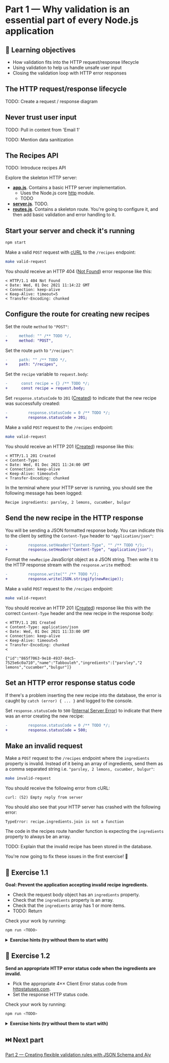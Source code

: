 # Part 1 — Why validation is an essential part of every Node.js application

## 🧠 Learning objectives

- How validation fits into the HTTP request/response lifecycle
- Using validation to help us handle unsafe user input
- Closing the validation loop with HTTP error responses

## The HTTP request/response lifecycle

TODO: Create a request / response diagram

## Never trust user input

TODO: Pull in content from 'Email 1'

TODO: Mention data sanitization

## The Recipes API

TODO: Introduce recipes API

Explore the skeleton HTTP server:

- **[app.js](app.js)**. Contains a basic HTTP server implementation.
  - Uses the Node.js core [http](https://nodejs.org/api/http.html) module.
  - TODO
- **[server.js](server.js)**. TODO.
- **[routes.js](routes.js)**. Contains a skeleton route. You're going to configure it,
and then add basic validation and error handling to it.

## Start your server and check it's running

```sh
npm start
```

Make a valid `POST` request with [cURL](https://curl.se/) to the `/recipes` endpoint:

```sh
make valid-request
```

You should receive an HTTP 404 ([Not Found](https://httpstatuses.com/404)) error
response like this:

```
< HTTP/1.1 404 Not Found
< Date: Wed, 01 Dec 2021 11:14:22 GMT
< Connection: keep-alive
< Keep-Alive: timeout=5
< Transfer-Encoding: chunked
```

## Configure the route for creating new recipes

Set the route `method` to `"POST"`:

```diff
-     method: "" /** TODO */,
+     method: "POST",
```

Set the route `path` to `"/recipes"`:

```diff
-     path: "" /** TODO */,
+     path: "/recipes",
```

Set the `recipe` variable to `request.body`:

```diff
-      const recipe = {} /** TODO */;
+      const recipe = request.body;
```

Set `response.statusCode` to `201` ([Created](https://httpstatuses.com/201))
to indicate that the new recipe was successfully created:

```diff
-         response.statusCode = 0 /** TODO */;
+         response.statusCode = 201;
```

Make a valid `POST` request to the `/recipes` endpoint:

```sh
make valid-request
```

You should receive an HTTP 201 ([Created](https://httpstatuses.com/201)) response
like this:

```
< HTTP/1.1 201 Created
< Content-Type:
< Date: Wed, 01 Dec 2021 11:24:00 GMT
< Connection: keep-alive
< Keep-Alive: timeout=5
< Transfer-Encoding: chunked
```

In the terminal where your HTTP server is running, you should see the following
message has been logged:

```
Recipe ingredients: parsley, 2 lemons, cucumber, bulgur
```

## Send the new recipe in the HTTP response

You will be sending a JSON formatted response body. You can indicate this to
the client by setting the `Content-Type` header to `"application/json"`:

```diff
-         response.setHeader("Content-Type", "" /** TODO */);
+         response.setHeader("Content-Type", "application/json");
```

Format the `newRecipe` JavaScript object as a JSON string. Then write it
to the HTTP response stream with the `response.write` method:

```diff
-         response.write("" /** TODO */);
+         response.write(JSON.stringify(newRecipe));
```

Make a valid `POST` request to the `/recipes` endpoint:

```sh
make valid-request
```

You should receive an HTTP 201 ([Created](https://httpstatuses.com/201)) response
like this with the correct `Content-Type` header and the new recipe in the response body:

```
< HTTP/1.1 201 Created
< Content-Type: application/json
< Date: Wed, 01 Dec 2021 11:33:00 GMT
< Connection: keep-alive
< Keep-Alive: timeout=5
< Transfer-Encoding: chunked
<

{"id":"865f7063-9e18-4937-84c5-7525e6c0a710","name":"Tabbouleh","ingredients":["parsley","2 lemons","cucumber","bulgur"]}
```

## Set an HTTP error response status code

If there's a problem inserting the new recipe into the database, the error
is caught by `catch (error) { ... }` and logged to the console.

Set `response.statusCode` to `500` ([Internal Server Error](https://httpstatuses.com/500))
to indicate that there was an error creating the new recipe:

```diff
-         response.statusCode = 0 /** TODO */;
+         response.statusCode = 500;
```

## Make an invalid request

Make a `POST` request to the `/recipes` endpoint where the `ingredients`
property is invalid. Instead of it being an array of ingredients, send them
as a comma separated string i.e. `"parsley, 2 lemons, cucumber, bulgur"`:

```sh
make invalid-request
```

You should receive the following error from cURL:

```
curl: (52) Empty reply from server
```

You should also see that your HTTP server has crashed with the following error:

```
TypeError: recipe.ingredients.join is not a function
```

The code in the recipes route handler function is expecting the `ingredients`
property to always be an array.

TODO: Explain that the invalid recipe has been stored in the database.

You're now going to fix these issues in the first exercise! 🐛

## 🎯 Exercise 1.1

**Goal: Prevent the application accepting invalid recipe ingredients.**

- Check the request body object has an `ingredients` property.
- Check that the `ingredients` property is an array.
- Check that the `ingredients` array has 1 or more items.
- TODO: Return

Check your work by running:

```sh
npm run <TODO>
```

<details>
  <summary><strong>Exercise hints (try without them to start with)</strong></summary>

  - Check the `recipe.ingredients` property exists.
  - Try using the `Array.isArray()` method ([documentation](https://developer.mozilla.org/en-US/docs/Web/JavaScript/Reference/Global_Objects/Array/isArray))
  - Check `recipe.ingredients.length`
</details>

## 🎯 Exercise 1.2

**Send an appropriate HTTP error status code when the ingredients are invalid.**

- Pick the appropriate 4×× Client Error status code from [httpstatuses.com](https://httpstatuses.com/).
- Set the response HTTP status code.

Check your work by running:

```sh
npm run <TODO>
```

<details>
  <summary><strong>Exercise hints (try without them to start with)</strong></summary>

  - You've received an "entity" which you can't process.
  - Set the value of `response.statusCode` to set the response HTTP status code.
</details>

## ⏭️ Next part

[Part 2 — Creating flexible validation rules with JSON Schema and Ajv](../02-creating-flexible-validation-rules/README.md)
